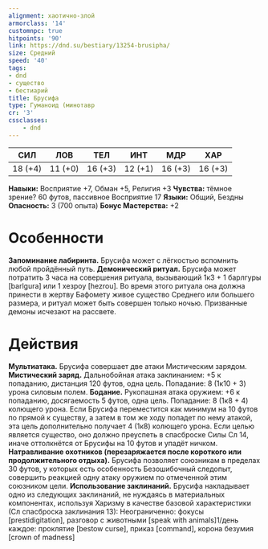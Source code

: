 ```yaml
---
alignment: хаотично-злой
armorclass: '14'
customnpc: true
hitpoints: '90'
link: https://dnd.su/bestiary/13254-brusipha/
size: Средний
speed: '40'
tags:
- dnd
- существо
- бестиарий
title: Брусифа
type: Гуманоид (минотавр
cr: '3'
cssclasses:
    - dnd
---
```



| СИЛ | ЛОВ | ТЕЛ | ИНТ | МДР | ХАР |
|---|---|---|---|---|---|
| 18 (+4) | 11 (+0) | 16 (+3) | 12 (+1) | 16 (+3) | 16 (+3) |
**Навыки:** Восприятие +7, Обман +5, Религия +3
**Чувства:** тёмное зрение? 60 футов, пассивное Восприятие 17
**Языки:** Общий, Бездны
**Опасность:** 3 (700 опыта)
**Бонус Мастерства:** +2


# Особенности
**Запоминание лабиринта.** Брусифа может с лёгкостью вспомнить любой пройдённый путь.
**Демонический ритуал.** Брусифа может потратить 3 часа на совершения ритуала, вызывающий 1к3 + 1 барлгуры [barlgura] или 1 хезроу [hezrou]. Во время этого ритуала она должна принести в жертву Бафомету живое существо Среднего или большего размера, и ритуал может быть совершен только ночью. Призванные демоны исчезают на рассвете.


# Действия
**Мультиатака.** Брусифа совершает две атаки Мистическим зарядом.
**Мистический заряд.** Дальнобойная атака заклинанием: +5 к попаданию, дистанция 120 футов, одна цель. Попадание: 8 (1к10 + 3) урона силовым полем.
**Бодание.** Рукопашная атака оружием: +6 к попаданию, досягаемость 5 футов, одна цель. Попадание: 8 (1к8 + 4) колющего урона. Если Брусифа переместится как минимум на 10 футов по прямой к существу, а затем в том же ходу попадет по нему атакой, эта цель дополнительно получает 4 (1к8) колющего урона. Если целью является существо, оно должно преуспеть в спасброске Силы Сл 14, иначе оттолкнётся от Брусифы на 10 футов и упадёт ничком.
**Натравливание охотников (перезаряжается после короткого или продолжительного отдыха).** Брусифа позволяет союзникам в пределах 30 футов, у которых есть особенность Безошибочный следопыт, совершить реакцией одну атаку оружием по отмеченной этим союзником цели.
**Использование заклинаний.** Брусифа накладывает одно из следующих заклинаний, не нуждаясь в материальных компонентах, используя Харизму в качестве базовой характеристики (Сл спасброска заклинания 13):
Неограниченно: фокусы [prestidigitation], разговор с животными [speak with animals]1/день каждое: проклятие [bestow curse], приказ [command], корона безумия [crown of madness]